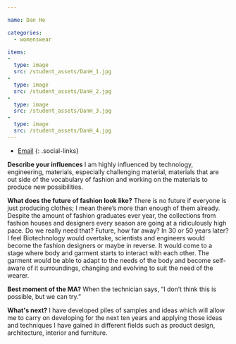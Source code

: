 ```yaml
---

name: Dan He

categories:
  - womenswear

items:
-
  type: image
  src: /student_assets/DanH_1.jpg
-
  type: image
  src: /student_assets/DanH_2.jpg
-
  type: image
  src: /student_assets/DanH_3.jpg
-
  type: image
  src: /student_assets/DanH_4.jpg
---
```


* [Email](mailto:dan.he@network.rca.ac.uk)
{: .social-links}

**Describe your influences**
I am highly influenced by technology, engineering, materials, especially challenging material, materials that are out side of the vocabulary of fashion and working on the materials to produce new possibilities.

**What does the future of fashion look like?**
There is no future if everyone is just producing clothes; I mean there’s more than enough of them already. Despite the amount of fashion graduates ever year, the collections from fashion houses and designers every season are going at a ridiculously high pace. Do we really need that?
Future, how far away? In 30 or 50 years later? I feel Biotechnology would overtake, scientists and engineers would become the fashion designers or maybe in reverse.  It would come to a stage where body and garment starts to interact with each other. The garment would be able to adapt to the needs of the body and become self-aware of it surroundings, changing and evolving to suit the need of the wearer.

**Best moment of the MA?**
When the technician says, “I don’t think this is possible, but we can try.”

**What's next?**
I have developed piles of samples and ideas which will allow me to carry on developing for the next ten years and applying those ideas and techniques I have gained in different fields such as product design, architecture, interior and furniture.
